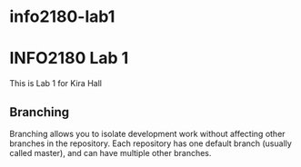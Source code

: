 # info2180-lab1
# INFO2180 Lab 1

This is Lab 1 for Kira Hall

## Branching

Branching allows you to isolate development work without affecting other branches in the repository. Each repository has one default branch (usually called master), and can have multiple other branches.

